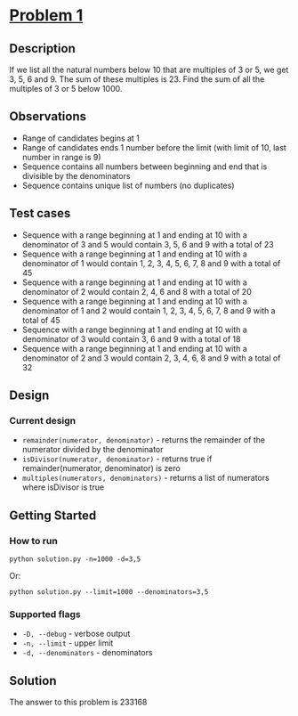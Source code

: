 # [Problem 1](http://projecteuler.net/index.php?section=problems&id=1)

## Description
If we list all the natural numbers below 10 that are multiples of 3 or 5, we get 3, 5, 6 and 9. The sum of these multiples is 23.
Find the sum of all the multiples of 3 or 5 below 1000.

## Observations
* Range of candidates begins at 1
* Range of candidates ends 1 number before the limit (with limit of 10, last number in range is 9)
* Sequence contains all numbers between beginning and end that is divisible by the denominators
* Sequence contains unique list of numbers (no duplicates)

## Test cases
* Sequence with a range beginning at 1 and ending at 10 with a denominator of 3 and 5 would contain 3, 5, 6 and 9 with a total of 23
* Sequence with a range beginning at 1 and ending at 10 with a denominator of 1 would contain 1, 2, 3, 4, 5, 6, 7, 8 and 9 with a total of 45
* Sequence with a range beginning at 1 and ending at 10 with a denominator of 2 would contain 2, 4, 6 and 8 with a total of 20
* Sequence with a range beginning at 1 and ending at 10 with a denominator of 1 and 2 would contain 1, 2, 3, 4, 5, 6, 7, 8 and 9 with a total of 45
* Sequence with a range beginning at 1 and ending at 10 with a denominator of 3 would contain 3, 6 and 9 with a total of 18
* Sequence with a range beginning at 1 and ending at 10 with a denominator of 2 and 3 would contain 2, 3, 4, 6, 8 and 9 with a total of 32

## Design
### Current design
* `remainder(numerator, denominator)` - returns the remainder of the numerator divided by the denominator
* `isDivisor(numerator, denominator)` - returns true if remainder(numerator, denominator) is zero
* `multiples(numerators, denominators)` - returns a list of numerators where isDivisor is true

## Getting Started
### How to run
    python solution.py -n=1000 -d=3,5

Or:

    python solution.py --limit=1000 --denominators=3,5

### Supported flags
* `-D, --debug` - verbose output
* `-n, --limit` - upper limit
* `-d, --denominators` - denominators

## Solution
The answer to this problem is 233168